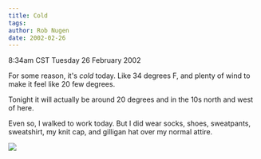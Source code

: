 ```yaml
---
title: Cold
tags: 
author: Rob Nugen
date: 2002-02-26
---
```


<title>Frickin Freezin!</title>
<p class=date>8:34am CST Tuesday 26 February 2002</p>

<p>For some reason, it's <em>cold</em> today.  Like 34 degrees F, and
plenty of wind to make it feel like 20 few degrees.</p>

<p>Tonight it will actually be around 20 degrees and in the 10s north
and west of here.</p>

<p>Even so, I walked to work today.  But I did wear socks, shoes,
sweatpants, sweatshirt, my knit cap, and gilligan hat over my normal
attire.</p>

<p><img src='/images/rob/wL-ROB.gif'/></p>

